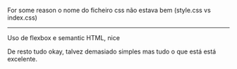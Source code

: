 For some reason o nome do ficheiro css não estava bem (style.css vs index.css)

---

Uso de flexbox e semantic HTML, nice

De resto tudo okay, talvez demasiado simples mas tudo o que está está excelente.
